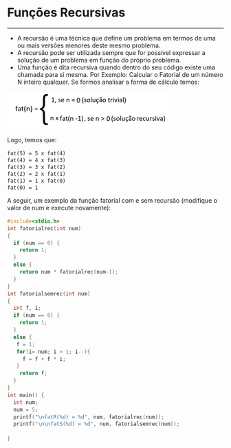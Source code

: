 # Funções Recursivas
---
+ A recursão é uma técnica que define um problema em termos de uma ou mais versões menores deste mesmo problema.
+ A recursão pode ser utilizada sempre que for possível expressar a solução de um problema em função do próprio problema.
+ Uma função é dita recursiva quando dentro do seu código existe uma chamada para si mesma.
Por Exemplo:
Calcular o Fatorial de um número N inteiro qualquer. Se formos analisar a forma de cálculo temos:

![programa](/markdowns/recursividade.png)

Logo, temos que:
```
fat(5) = 5 x fat(4)
fat(4) = 4 x fat(3)
fat(3) = 3 x fat(2) 
fat(2) = 2 x fat(1)
fat(1) = 1 x fat(0)
fat(0) = 1
```
A seguir, um exemplo da função fatorial com e sem recursão (modifique o valor de num e execute novamente):
``` C runnable
#include<stdio.h>
int fatorialrec(int num)
{
  if (num == 0) {
    return 1;
  }
  else {
    return num * fatorialrec(num-1);
  }
}
int fatorialsemrec(int num)
{
  int f, i;
  if (num == 0) {
    return 1;
  }
  else {
   f = 1;
   for(i= num; i > 1; i--){
     f = f + f * i;
   }     
    return f; 
  }
}
int main() {
  int num;
  num = 5;
  printf("\nfatR(%d) = %d", num, fatorialrec(num));
  printf("\n\nfatS(%d) = %d", num, fatorialsemrec(num));

}
```
